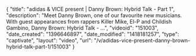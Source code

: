 {
    "title": "adidas & VICE present | Danny Brown: Hybrid Talk - Part 1",
    "description": "Meet Danny Brown, one of our favourite new musicians. With guest appearances from rappers Killer Mike, El-P and Childish Gambino, Danny Brown: Hybrid Talk - ...",
    "videoid": "151003",
    "date_created": "1396646897",
    "date_modified": "1418181257",
    "type": "captivate",
    "layout": "video",
    "url": "\/v\/adidas-vice-present-danny-brown-hybrid-talk-part-1\/151003"
}